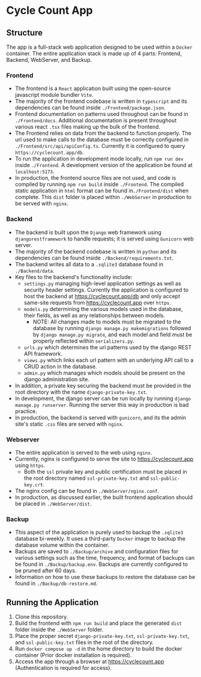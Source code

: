 # Cycle Count App

## Structure

The app is a full-stack web application designed to be used within a `Docker` container. The entire application stack is made up of 4 parts: Frontend, Backend, WebServer, and Backup.

### Frontend

- The frontend is a `React` application built using the open-source javascript module bundler `Vite`.
- The majority of the frontend codebase is written in `typescript` and its dependencies can be found inside `./Frontend/package.json`.
- Frontend documentation on patterns used throughout can be found in `./Frontend/docs`. Additional documentation is present throughout various react `.tsx` files making up the bulk of the frontend.
- The Frontend relies on data from the backend to function properly. The url used to make calls to the database must be correctly configured in `./Frontend/src/api/apiConfig.ts`. Currently it is configured to query `https://cyclecount.app/db`.
- To run the application in development mode locally, run `npm run dev` inside `./Frontend`. A development version of the application be found at `localhost:5173`.
- In production, the frontend source files are not used, and code is compiled by running `npm run build` inside `./Frontend`. The compiled static application in `html` format can be found in`./Frontend/dist` when complete. This `dist` folder is placed within `./WebServer` in production to be served with `nginx`.

### Backend

- The backend is built upon the `Django` web framework using `djangorestframework` to handle requests; it is served using `Gunicorn` web server.
- The majority of the backend codebase is written in `python` and its dependencies can be found inside `./Backend/requirements.txt`.
- The backend writes all data to a `.sqlite3` database found in `./Backend/data`.
- Key files to the backend's functionality include:
  - `settings.py` managing high-level application settings as well as security header settings. Currently the application is configured to host the backend at <https://cyclecount.app/db> and only accept same-site requests from <https://cyclecount.app> over `https`.
  - `models.py` determining the various models used in the database, their fields, as well as any relationships between models.
    - NOTE: All changes made to models must be migrated to the database by running `django manage.py makemigrations` followed by `django manage.py migrate`, and each model and field must be properly reflected within `serializers.py`.
  - `urls.py` which determines the url patterns used by the django REST API framework.
  - `views.py` which links each url pattern with an underlying API call to a CRUD action in the database.
  - `admin.py` which manages which models should be present on the django administration site.
- In addition, a private key securing the backend must be provided in the root directory with the name `django-private-key.txt`.
- In development, the django server can be run locally by running `django manage.py runserver`. Running the server this way in production is bad practice.
- In production, the backend is served with `gunicorn`, and its the admin site's static `.css` files are served with `nginx`.

### Webserver

- The entire application is served to the web using `nginx`.
- Currently, nginx is configured to serve the site to <https://cyclecount.app> using `https`.
  - Both the `ssl` private key and public certification must be placed in the root directory named `ssl-private-key.txt` and `ssl-public-key.crt`.
- The nginx config can be found in `./WebServer/nginx.conf`.
- In production, as discussed earlier, the built frontend application should be placed in `./WebServer/dist`.

### Backup

- This aspect of the application is purely used to backup the `.sqlite3` database bi-weekly. It uses a third-party `Docker` image to backup the database volume within the container.
- Backups are saved to `./Backup/archive` and configuration files for various settings such as the time, frequency, and format of backups can be found in `./Backup/backup.env`. Backups are currently configured to be pruned after 60 days.
- Information on how to use these backups to restore the database can be found in `./Backup/db-restore.md`.

## Running the Application

1. Clone this repository.
2. Build the frontend with `npm run build` and place the generated `dist` folder inside the `./WebServer` folder.
3. Place the proper secret `django-private-key.txt`, `ssl-private-key.txt`, and `ssl-public-key.txt` files in the root of the directory.
4. Run `docker compose up -d` in the home directory to build the docker container (Prior docker installation is required).
5. Access the app through a browser at <https://cyclecount.app> (Authentication is required for access).
